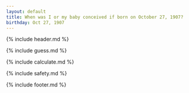 ```yaml
---
layout: default
title: When was I or my baby conceived if born on October 27, 1907?
birthday: Oct 27, 1907
---
```


{% include header.md %}

{% include guess.md %}

{% include calculate.md %}

{% include safety.md %}

{% include footer.md %}



